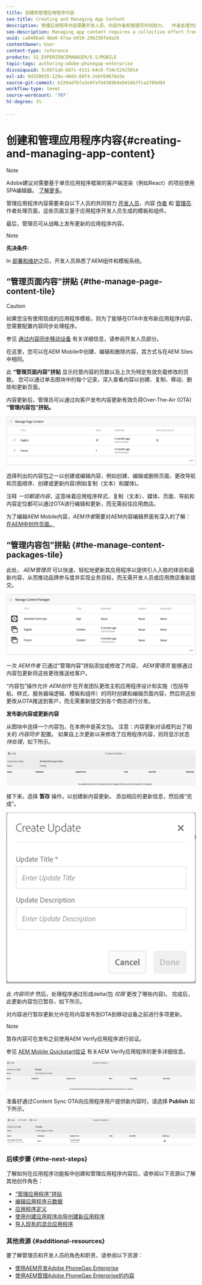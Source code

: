 ```yaml
---
title: 创建和管理应用程序内容
seo-title: Creating and Managing App Content
description: 管理应用程序内容需要开发人员、内容作者和管理员共同努力。  作者处理页面，这些页面又基于应用程序开发人员生成的模板和组件。
seo-description: Managing app content requires a collective effort from developers, content authors and administrators.  Authors manipulate pages, which are in turn based off of templates and components generated by app developers.
uuid: ca049bad-9be8-47aa-b010-298258feda26
contentOwner: User
content-type: reference
products: SG_EXPERIENCEMANAGER/6.5/MOBILE
topic-tags: authoring-adobe-phonegap-enterprise
discoiquuid: 5c8971ab-b07c-4131-b4cb-f34c52425014
exl-id: 9d350935-129a-40d3-89f4-2e6f69676e5e
source-git-commit: b220adf6fa3e9faf94389b9a9416b7fca2f89d9d
workflow-type: tm+mt
source-wordcount: '707'
ht-degree: 1%

---
```


# 创建和管理应用程序内容{#creating-and-managing-app-content}

>[!NOTE]
>
>Adobe建议对需要基于单页应用程序框架的客户端渲染（例如React）的项目使用SPA编辑器。 [了解更多](/help/sites-developing/spa-overview.md)。

管理应用程序内容需要来自以下人员的共同努力 [开发人员](#developer)，内容 [作者](#author) 和 [管理员](#administrator). 作者处理页面，这些页面又基于应用程序开发人员生成的模板和组件。

最后，管理员可从战略上发布更新的应用程序内容。

>[!NOTE]
>
>**先决条件**:
>
>In [部署和维护](/help/sites-deploying/deploy.md)之后，开发人员熟悉了AEM组件和模板系统。

## “管理页面内容”拼贴 {#the-manage-page-content-tile}

>[!CAUTION]
>
>如果您没有使用现成的应用程序模板，则为了能够在OTA中发布新应用程序内容，您需要配置内容同步处理程序。
>
>参见 [通过内容同步移动设备](/help/mobile/phonegap-contentsync.md) 有关详细信息，请参阅开发人员部分。

在这里，您可以在AEM Mobile中创建、编辑和删除内容，其方式与在AEM Sites中相同。

此 **“管理页面内容”拼贴** 显示托管内容的页数以及上次为特定有效负载修改的页数。 您可以通过单击图块中的每个记录，深入查看内容以创建、复制、移动、删除和更新页面。

内容更新后，管理员可以通过向客户发布内容更新有效负荷Over-The-Air (OTA) **“管理内容包”拼贴。**

![chlimage_1-161](assets/chlimage_1-161.png)

选择列出的内容包之一以创建或编辑内容，例如创建、编辑或删除页面、更改导航和页面顺序、创建或更新内容(例如复制（文本）和媒体)。

注释 *一切都是内容*，这意味着应用程序样式、复制（文本）、媒体、页面、导航和内容定位都可以通过OTA进行编辑和更新，而无需前往应用商店。

为了编辑AEM Mobile内容，*AEM作者*需要对AEM内容编辑界面有深入的了解： [在AEM中创作页面。](/help/sites-authoring/qg-page-authoring.md)

## “管理内容包”拼贴 {#the-manage-content-packages-tile}

此处， *AEM管理员* 可以快速、轻松地更新其应用程序以提供引人入胜的体验和最新内容，从而推动品牌参与度并实现业务目标，而无需开发人员或应用商店重新提交。

![chlimage_1-162](assets/chlimage_1-162.png)

一次 *AEM作者* 已通过“管理内容”拼贴添加或修改了内容， *AEM管理员* 能够通过内容包更新将这些更改推送给客户。

“内容包”操作允许 *AEM创作* 在开发团队更改主机应用程序设计和实施（包括导航、样式、服务器端逻辑、模板和组件）的同时创建和编辑页面内容，然后将这些更改从OTA推送到客户，而无需重新提交到各个商店进行分发。

**发布新内容或更新内容**

从图块中选择一个内容包，在本例中是英文包。 注意：内容更新对话框列出了相关的 *内容同步* 配置。 如果自上次更新以来修改了应用程序内容，则将显示状态 *待处理*，如下所示。

![chlimage_1-163](assets/chlimage_1-163.png)

接下来，选择 **暂存** 操作，以创建新内容更新。 添加相应的更新信息，然后按“完成”。

![chlimage_1-164](assets/chlimage_1-164.png)

此 *内容同步* 然后，处理程序通过形成delta(包 *仅限* 更改了哪些内容)。 完成后，此更新内容包已暂存，如下所示。

对内容进行暂存更新允许在将内容发布到OTA到移动设备之前进行多项更新。

>[!NOTE]
>
>暂存内容可在发布之前使用AEM Verify应用程序进行验证。
>
>参见 [AEM Mobile Quickstart验证](/help/mobile/phonegap-mobile-quickstart.md) 有关AEM Verify应用程序的更多详细信息。

![chlimage_1-165](assets/chlimage_1-165.png)

准备好通过Content Sync OTA向应用程序用户提供新内容时，请选择 **Publish** 如下所示。

![chlimage_1-166](assets/chlimage_1-166.png)

### 后续步骤 {#the-next-steps}

了解如何在应用程序功能板中创建和管理应用程序内容后，请参阅以下资源以了解其他创作角色：

* [“管理应用程序”拼贴](/help/mobile/phonegap-app-details-tile.md)
* [编辑应用程序元数据](/help/mobile/phonegap-editmetadata.md)
* [应用程序定义](/help/mobile/phonegap-app-definitions.md)
* [使用创建应用程序向导创建新应用程序](/help/mobile/phonegap-create-new-app.md)
* [导入现有的混合应用程序](/help/mobile/phonegap-adding-content-to-imported-app.md)

### 其他资源 {#additional-resources}

要了解管理员和开发人员的角色和职责，请参阅以下资源：

* [使用AEM开发Adobe PhoneGap Enterprise](/help/mobile/developing-in-phonegap.md)
* [使用AEM管理Adobe PhoneGap Enterprise的内容](/help/mobile/administer-phonegap.md)

